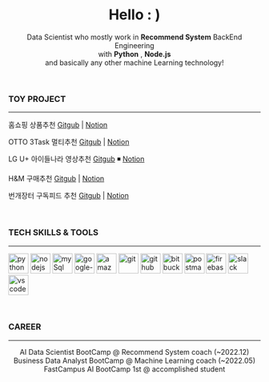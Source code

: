 <h1 align="center">Hello : )</h1>

<p align="center">
  Data Scientist who mostly work in <b>Recommend System</b>  BackEnd Engineering
  <br/>  with <b>Python</b> , <b>Node.js</b>
  <br/>  and basically any other machine Learning technology!
</p>

<br />


 ### TOY PROJECT

---

<p> 홈쇼핑 상품추천  <a href="https://mmm-e-commerce.chloemin.com">Gitgub</a> | <a href="https://github.com/MINYUKYUNG/react-e-commerce-site">Notion</a></p>

<p>OTTO 3Task 멀티추천  <a href="https://mmm-e-commerce.chloemin.com">Gitgub</a> | <a href="https://github.com/MINYUKYUNG/react-e-commerce-site">Notion</a></p>

<p>LG U+ 아이들나라 영상추천  <a href="https://mmm-e-commerce.chloemin.com">Gitgub</a> ◾ <a href="https://github.com/MINYUKYUNG/react-e-commerce-site">Notion</a></p>

<p>H&M 구매추천  <a href="https://mmm-e-commerce.chloemin.com">Gitgub</a> | <a href="https://github.com/MINYUKYUNG/react-e-commerce-site">Notion</a></p>

<p>번개장터 구독피드 추천  <a href="https://mmm-e-commerce.chloemin.com">Gitgub</a> | <a href="https://github.com/MINYUKYUNG/react-e-commerce-site">Notion</a></p>


<br />



### TECH SKILLS & TOOLS

---

<p align="left">
  <img src="https://cdn.iconscout.com/icon/free/png-256/python-2-226051.png" alt="python" width="40" height="40">
  <img src="https://cdn.jsdelivr.net/gh/devicons/devicon/icons/nodejs/nodejs-original.svg" alt="nodejs" width="40" height="40"/>  
  <img src="https://cdn.iconscout.com/icon/free/png-512/mysql-21-1174941.png" alt="mySql" width="40" height="40">    
  <img src="https://cdn.iconscout.com/icon/free/png-512/google-cloud-2038785-1721675.png" alt="google-cloud" width="40" height="40"/>  
  <img src="https://cdn.iconscout.com/icon/free/png-512/aws-1869025-1583149.png" alt="amazon-cloud" width="40" height="40"/>
  <img src="https://cdn.jsdelivr.net/gh/devicons/devicon/icons/git/git-original.svg" alt="git" width="40" height="40"> 
  <img src="https://cdn.jsdelivr.net/gh/devicons/devicon/icons/github/github-original.svg" alt="github" width="40" height="40">  
  <img src="https://cdn.jsdelivr.net/gh/devicons/devicon/icons/bitbucket/bitbucket-original.svg" alt="bitbucket" width="40" height="40">
  <img src="https://cdn.iconscout.com/icon/free/png-512/postman-3521648-2945092.png" alt="postman" width="40" height="40">    
  <img src="https://cdn.jsdelivr.net/gh/devicons/devicon/icons/firebase/firebase-plain.svg" alt="firebase" width="40" height="40">
  <img src="https://cdn.iconscout.com/icon/free/png-512/slack-logo-1481728-1254330.png"  alt="slack" width="40" height="40">
  <img src="https://cdn.jsdelivr.net/gh/devicons/devicon/icons/vscode/vscode-original.svg" alt="vscode" width="40" height="40">
</p>


<br />


### CAREER

---

<p align="center">
  AI Data Scientist BootCamp @ Recommend System coach (~2022.12)
  <br/>  Business Data Analyst BootCamp @ Machine Learning coach (~2022.05)
  <br/>  FastCampus AI BootCamp 1st @ accomplished student
</p> 